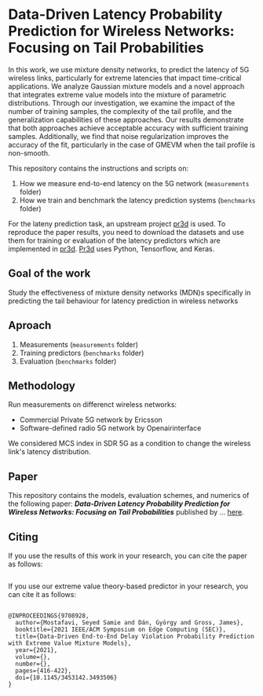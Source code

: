 # Data-Driven Latency Probability Prediction for Wireless Networks: Focusing on Tail Probabilities

In this work, we use mixture density networks, to predict the latency of 5G wireless links, particularly for extreme latencies that impact time-critical applications. We analyze Gaussian mixture models and a novel approach that integrates extreme value models into the mixture of parametric distributions. Through our investigation, we examine the impact of the number of training samples, the complexity of the tail profile, and the generalization capabilities of these approaches. Our results demonstrate that both approaches achieve acceptable accuracy with sufficient training samples. Additionally, we find that noise regularization improves the accuracy of the fit, particularly in the case of GMEVM when the tail profile is non-smooth. 

This repository contains the instructions and scripts on:
1. How we measure end-to-end latency on the 5G network (`measurements` folder)
2. How we train and benchmark the latency prediction systems (`benchmarks` folder)
 
For the lateny prediction task, an upstream project [pr3d](https://github.com/samiemostafavi/pr3d) is used. To reproduce the paper results, you need to download the datasets and use them for training or evaluation of the latency predictors which are implemented in [pr3d](https://github.com/samiemostafavi/pr3d). [Pr3d](https://github.com/samiemostafavi/pr3d) uses Python, Tensorflow, and Keras.


## Goal of the work

Study the effectiveness of mixture density networks (MDN)s specifically in predicting the tail behaviour for latency prediction in wireless networks

## Aproach

1. Measurements (`measurements` folder)
2. Training predictors (`benchmarks` folder)
3. Evaluation (`benchmarks` folder)

## Methodology

Run measurements on differenct wireless networks:
- Commercial Private 5G network by Ericsson
- Software-defined radio 5G network by Openairinterface

We considered MCS index in SDR 5G as a condition to change the wireless link's latency distribution.

## Paper
This repository contains the models, evaluation schemes, and numerics of the following paper: ***Data-Driven Latency Probability Prediction for Wireless Networks: Focusing on Tail Probabilities*** published by ... [here](https://ieeexplore.ieee.org/document/?).


## Citing
If you use the results of this work in your research, you can cite the paper as follows:
```
```

If you use our extreme value theory-based predictor in your research, you can cite it as follows:
```

@INPROCEEDINGS{9708928,
  author={Mostafavi, Seyed Samie and Dán, György and Gross, James},
  booktitle={2021 IEEE/ACM Symposium on Edge Computing (SEC)}, 
  title={Data-Driven End-to-End Delay Violation Probability Prediction with Extreme Value Mixture Models}, 
  year={2021},
  volume={},
  number={},
  pages={416-422},
  doi={10.1145/3453142.3493506}
}

```

